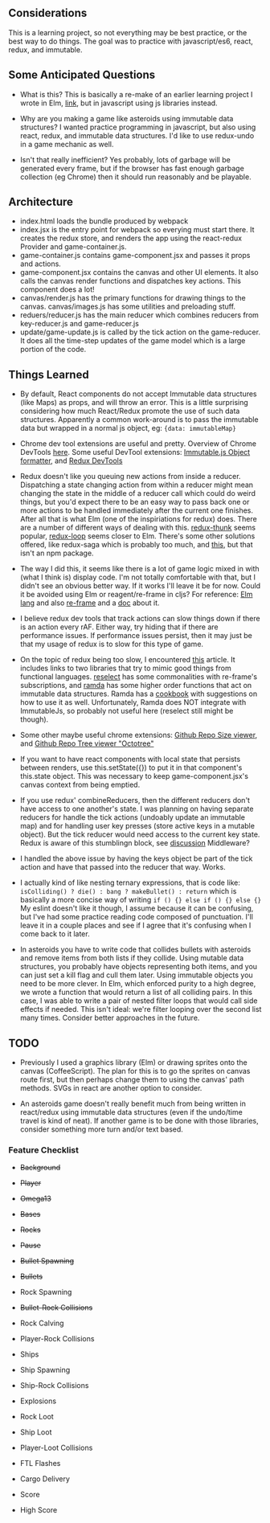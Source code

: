 

## Considerations

This is a learning project, so not everything may be best practice, or the best way to do things.  The goal was to practice with javascript/es6, react, redux, and immutable.


## Some Anticipated Questions

* What is this?  This is basically a re-make of an earlier learning project I wrote in Elm, [link](https://github.com/bobgeis/LookOutSpaceRocks), but in javascript using js libraries instead.

* Why are you making a game like asteroids using immutable data structures? I wanted practice programming in javascript, but also using react, redux, and immutable data structures.  I'd like to use redux-undo in a game mechanic as well.

* Isn't that really inefficient? Yes probably, lots of garbage will be generated every frame, but if the browser has fast enough garbage collection (eg Chrome) then it should run reasonably and be playable.


## Architecture

* index.html loads the bundle produced by webpack
* index.jsx is the entry point for webpack so everying must start there.  It creates the redux store, and renders the app using the react-redux Provider and game-container.js.
* game-container.js contains game-component.jsx and passes it props and actions.
* game-component.jsx contains the canvas and other UI elements.  It also calls the canvas render functions and dispatches key actions.  This component does a lot!
* canvas/render.js has the primary functions for drawing things to the canvas.  canvas/images.js has some utilities and preloading stuff.
* reduers/reducer.js has the main reducer which combines reducers from key-reducer.js and game-reducer.js
* update/game-update.js is called by the tick action on the game-reducer.  It does all the time-step updates of the game model which is a large portion of the code.


## Things Learned

* By default, React components do not accept Immutable data structures (like Maps) as props, and will throw an error.  This is a little surprising considering how much React/Redux promote the use of such data structures.  Apparently a common work-around is to pass the immutable data but wrapped in a normal js object, eg: ```{data: immutableMap}```

* Chrome dev tool extensions are useful and pretty.  Overview of Chrome DevTools [here](https://developer.chrome.com/devtools).  Some useful DevTool extensions: [Immutable.js Object formatter](https://chrome.google.com/webstore/detail/immutablejs-object-format/hgldghadipiblonfkkicmgcbbijnpeog), and [Redux DevTools](https://chrome.google.com/webstore/detail/redux-devtools/lmhkpmbekcpmknklioeibfkpmmfibljd)

* Redux doesn't like you queuing new actions from inside a reducer.  Dispatching a state changing action from within a reducer might mean changing the state in the middle of a reducer call which could do weird things, but you'd expect there to be an easy way to pass back one or more actions to be handled immediately after the current one finishes.  After all that is what Elm (one of the inspiriations for redux) does.  There are a number of different ways of dealing with this.  [redux-thunk](https://github.com/gaearon/redux-thunk) seems popular, [redux-loop](https://github.com/redux-loop/redux-loop) seems closer to Elm.  There's some other solutions offered, like redux-saga which is probably too much, and [this](https://lazamar.github.io/dispatching-from-inside-of-reducers/), but that isn't an npm package.

* The way I did this, it seems like there is a lot of game logic mixed in with (what I think is) display code.  I'm not totally comfortable with that, but I didn't see an obvious better way.  If it works I'll leave it be for now.  Could it be avoided using Elm or reagent/re-frame in cljs?  For reference: [Elm lang](http://elm-lang.org/) and also [re-frame](https://github.com/Day8/re-frame) and a [doc](https://purelyfunctional.tv/guide/re-frame-building-blocks/) about it.

* I believe redux dev tools that track actions can slow things down if there is an action every rAF.  Either way, try hiding that if there are performance issues.  If performance issues persist, then it may just be that my usage of redux is to slow for this type of game.

* On the topic of redux being too slow, I encountered [this](https://reactrocket.com/post/react-redux-optimization/) article.  It includes links to two libraries that try to mimic good things from functional languages.  [reselect](https://github.com/reactjs/reselect) has some commonalities with re-frame's subscriptions, and [ramda](http://ramdajs.com/) has some higher order functions that act on immutable data structures. Ramda has a [cookbook](https://github.com/ramda/ramda/wiki/Cookbook) with suggestions on how to use it as well.  Unfortunately, Ramda does NOT integrate with ImmutableJs, so probably not useful here (reselect still might be though).

* Some other maybe useful chrome extensions: [Github Repo Size viewer](https://chrome.google.com/webstore/detail/github-repository-size/apnjnioapinblneaedefcnopcjepgkci), and [Github Repo Tree viewer "Octotree"](https://chrome.google.com/webstore/detail/octotree/bkhaagjahfmjljalopjnoealnfndnagc)

* If you want to have react components with local state that persists between renders, use this.setState({}) to put it in that component's this.state object.  This was necessary to keep game-component.jsx's canvas context from being emptied.

* If you use redux' combineReducers, then the different reducers don't have access to one another's state.  I was planning on having separate reducers for handle the tick actions (undoably update an immutable map) and for handling user key presses (store active keys in a mutable object).  But the tick reducer would need access to the current key state.  Redux is aware of this stumblingn block, see [discussion](http://redux.js.org/docs/faq/Reducers.html#reducers-share-state.) Middleware?

* I handled the above issue by having the keys object be part of the tick action and have that passed into the reducer that way.  Works.

* I actually kind of like nesting ternary expressions, that is code like: ```isColliding() ? die() : bang ? makeBullet() : return``` which is basically a more concise way of writing ```if () {} else if () {} else {}```  My eslint doesn't like it though, I assume because it can be confusing, but I've had some practice reading code composed of punctuation.  I'll leave it in a couple places and see if I agree that it's confusing when I come back to it later.

* In asteroids you have to write code that collides bullets with asteroids and remove items from both lists if they collide.  Using mutable data structures, you probably have objects representing both items, and you can just set a kill flag and cull them later.  Using immutable objects you need to be more clever.  In Elm, which enforced purity to a high degree, we wrote a function that would return a list of all colliding pairs.  In this case, I was able to write a pair of nested filter loops that would call side effects if needed.  This isn't ideal: we're filter looping over the second list many times.  Consider better approaches in the future.


## TODO

* Previously I used a graphics library (Elm) or drawing sprites onto the canvas (CoffeeScript).  The plan for this is to go the sprites on canvas route first, but then perhaps change them to using the canvas' path methods.  SVGs in react are another option to consider.

* An asteroids game doesn't really benefit much from being written in react/redux using immutable data structures (even if the undo/time travel is kind of neat).  If another game is to be done with those libraries, consider something more turn and/or text based.


### Feature Checklist

* ~~Background~~

* ~~Player~~

* ~~Omega13~~

* ~~Bases~~

* ~~Rocks~~

* ~~Pause~~

* ~~Bullet Spawning~~

* ~~Bullets~~

* Rock Spawning

* ~~Bullet-Rock Collisions~~

* Rock Calving

* Player-Rock Collisions

* Ships

* Ship Spawning

* Ship-Rock Collisions

* Explosions

* Rock Loot

* Ship Loot

* Player-Loot Collisions

* FTL Flashes

* Cargo Delivery

* Score

* High Score